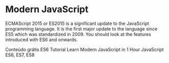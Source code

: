 # Modern JavaScript

ECMAScript 2015 or ES2015 is a significant update to the JavaScript programming language. It is the first major update to the language since ES5 which was standardized in 2009. You should look at the features introduced with ES6 and onwards.

<ResourceGroupTitle>Conteúdo grátis</ResourceGroupTitle>
<BadgeLink badgeText='Leia' colorScheme="yellow" href='https://www.javascripttutorial.net/es6/'>ES6 Tutorial</BadgeLink>
<BadgeLink badgeText='Watch' href='https://www.youtube.com/watch?v=NCwa_xi0Uuc'>Learn Modern JavaScript in 1 Hour</BadgeLink>
<BadgeLink badgeText='Watch' href='https://www.youtube.com/watch?v=nZ1DMMsyVyI'>JavaScript ES6, ES7, ES8</BadgeLink>

